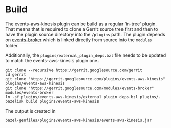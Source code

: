 # Build

The events-aws-kinesis plugin can be build as a regular 'in-tree' plugin. That means
that is required to clone a Gerrit source tree first and then to have the plugin
source directory into the `/plugins` path. The plugin depends on [events-broker](https://gerrit.googlesource.com/modules/events-broker)
which is linked directly from source into the `modules` folder.

Additionally, the `plugins/external_plugin_deps.bzl` file needs to be updated to
match the events-aws-kinesis plugin one.

```shell script
git clone --recursive https://gerrit.googlesource.com/gerrit
cd gerrit
git clone "https://gerrit.googlesource.com/plugins/events-aws-kinesis" plugins/events-aws-kinesis
git clone "https://gerrit.googlesource.com/modules/events-broker" modules/events-broker
ln -sf plugins/events-aws-kinesis/external_plugin_deps.bzl plugins/.
bazelisk build plugins/events-aws-kinesis
```

The output is created in

```
bazel-genfiles/plugins/events-aws-kinesis/events-aws-kinesis.jar
```